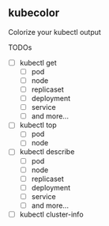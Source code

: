 ## kubecolor

Colorize your kubectl output

TODOs

- [ ] kubectl get
  - [ ] pod
  - [ ] node
  - [ ] replicaset
  - [ ] deployment
  - [ ] service
  - [ ] and more...
- [ ] kubectl top
  - [ ] pod
  - [ ] node
- [ ] kubectl describe
  - [ ] pod
  - [ ] node
  - [ ] replicaset
  - [ ] deployment
  - [ ] service
  - [ ] and more...
- [ ] kubectl cluster-info
